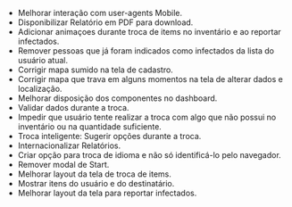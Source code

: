 - Melhorar interação com user-agents Mobile.
- Disponibilizar Relatório em PDF para download.
- Adicionar animaçoes durante troca de items no inventário e ao reportar infectados.
- Remover pessoas que já foram indicados como infectados da lista do usuário atual.
- Corrigir mapa sumido na tela de cadastro.
- Corrigir mapa que trava em alguns momentos na tela de alterar dados e localização.
- Melhorar disposição dos componentes no dashboard.
- Validar dados durante a troca.
- Impedir que usuário tente realizar a troca com algo que não possui no inventário ou na quantidade suficiente.
- Troca inteligente: Sugerir opções durante a troca.
- Internacionalizar Relatórios.
- Criar opção para troca de idioma e não só identificá-lo pelo navegador.
- Remover modal de Start.
- Melhorar layout da tela de troca de items.
- Mostrar itens do usuário e do destinatário.
- Melhorar layout da tela para reportar infectados.
